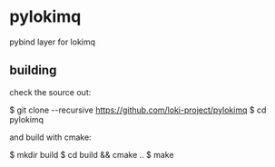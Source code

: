 # pylokimq

pybind layer for lokimq

## building

check the source out:

   $ git clone --recursive https://github.com/loki-project/pylokimq
   $ cd pylokimq

and build with cmake:
   
   $ mkdir build
   $ cd build && cmake ..
   $ make
